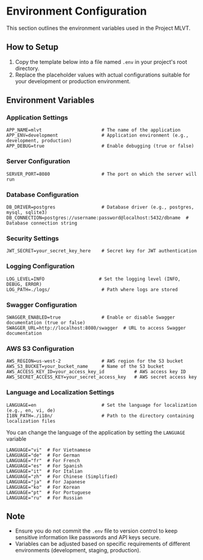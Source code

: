 
# Environment Configuration

This section outlines the environment variables used in the Project MLVT. 

## How to Setup

1. Copy the template below into a file named `.env` in your project's root directory.
2. Replace the placeholder values with actual configurations suitable for your development or production environment.

## Environment Variables

### Application Settings
```plaintext
APP_NAME=mlvt                      # The name of the application
APP_ENV=development                # Application environment (e.g., development, production)
APP_DEBUG=true                     # Enable debugging (true or false)
```

### Server Configuration
```plaintext
SERVER_PORT=8080                   # The port on which the server will run
```

### Database Configuration
```plaintext
DB_DRIVER=postgres                 # Database driver (e.g., postgres, mysql, sqlite3)
DB_CONNECTION=postgres://username:password@localhost:5432/dbname  # Database connection string
```

### Security Settings
```plaintext
JWT_SECRET=your_secret_key_here    # Secret key for JWT authentication
```

### Logging Configuration
```plaintext
LOG_LEVEL=INFO                    # Set the logging level (INFO, DEBUG, ERROR)
LOG_PATH=./logs/                   # Path where logs are stored
```

### Swagger Configuration
```plaintext
SWAGGER_ENABLED=true               # Enable or disable Swagger documentation (true or false)
SWAGGER_URL=http://localhost:8080/swagger  # URL to access Swagger documentation
```

### AWS S3 Configuration
```plaintext
AWS_REGION=us-west-2               # AWS region for the S3 bucket
AWS_S3_BUCKET=your_bucket_name     # Name of the S3 bucket
AWS_ACCESS_KEY_ID=your_access_key_id           # AWS access key ID
AWS_SECRET_ACCESS_KEY=your_secret_access_key   # AWS secret access key
```

### Language and Localization Settings
```plaintext
LANGUAGE=en                        # Set the language for localization (e.g., en, vi, de)
I18N_PATH=./i18n/                  # Path to the directory containing localization files
```

You can change the language of the application by setting the `LANGUAGE` variable

```env
LANGUAGE="vi"  # For Vietnamese
LANGUAGE="de"  # For German
LANGUAGE="fr"  # For French
LANGUAGE="es"  # For Spanish
LANGUAGE="it"  # For Italian
LANGUAGE="zh"  # For Chinese (Simplified)
LANGUAGE="ja"  # For Japanese
LANGUAGE="ko"  # For Korean
LANGUAGE="pt"  # For Portuguese
LANGUAGE="ru"  # For Russian
```

## Note

- Ensure you do not commit the `.env` file to version control to keep sensitive information like passwords and API keys secure.
- Variables can be adjusted based on specific requirements of different environments (development, staging, production).